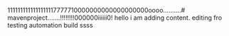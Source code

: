 1111111111111111117777710000000000000000000oooo..........# mavenproject.......!!!!!!!!000000iiiiii0!
hello i am adding content. editing fro testing automation build
ssss
